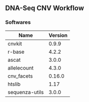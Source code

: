 ## DNA-Seq CNV Workflow

### Softwares

| Name           | Version |
| -------------- | ------- |
| cnvkit         | 0.9.9   |
| r-base         | 4.2.2   |
| ascat          | 3.0.0   |
| allelecount    | 4.3.0   |
| cnv_facets     | 0.16.0  |
| htslib         | 1.17    |
| sequenza-utils | 3.0.0   |
